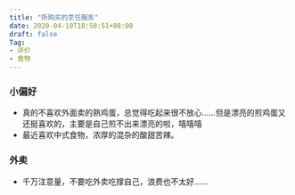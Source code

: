 ```yaml
---
title: "所购买的烹饪服务"
date: 2020-04-10T18:50:51+08:00
draft: false
Tag: 
- 评价
- 食物
---
```

### 小偏好
- 真的不喜欢外面卖的熟鸡蛋，总觉得吃起来很不放心……但是漂亮的煎鸡蛋又还挺喜欢的，主要是自己煎不出来漂亮的啦，嘻嘻嘻
- 最近喜欢中式食物，浓厚的混杂的酸甜苦辣。
### 外卖
- 千万注意量，不要吃外卖吃撑自己，浪费也不太好……


